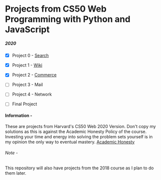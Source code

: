 # Projects from CS50 Web Programming with Python and JavaScript

##### 2020

- [x] Project 0 - [Search](https://cs50.harvard.edu/web/2020/projects/1/wiki/)

- [x] Project 1 - [Wiki](https://cs50.harvard.edu/web/2020/projects/0/search/)

- [x] Project 2 - [Commerce](https://cs50.harvard.edu/web/2020/projects/2/commerce/)

- [ ] Project 3 - Mail

- [ ] Project 4 - Network

- [ ] Final Project

#### Information - 

These are projects from Harvard's CS50 Web 2020 Version. Don't copy my solutions as this is against the Academic Honesty Policy of the course. Investing your time and energy into solving the problem sets yourself is in my opinion the only way to eventual mastery. [Academic Honesty](https://docs.cs50.net/2018/x/syllabus.html#academic-honesty)
###### Note - 

This repository will also have projects from the 2018 course as I plan to do them later. 

